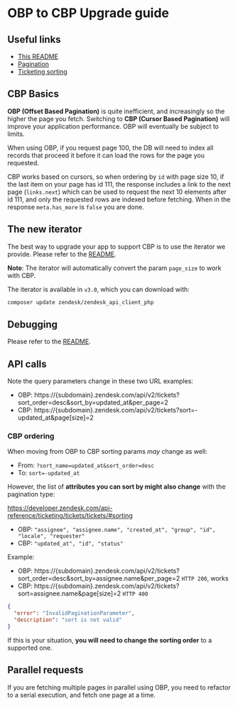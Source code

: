 # OBP to CBP Upgrade guide

## Useful links

- [This README](./README.md#pagination)
- [Pagination](https://developer.zendesk.com/api-reference/introduction/pagination)
- [Ticketing sorting](https://developer.zendesk.com/api-reference/ticketing/tickets/tickets/#sorting)

## CBP Basics

**OBP (Offset Based Pagination)** is quite inefficient, and increasingly so the higher the page you fetch. Switching to **CBP (Cursor Based Pagination)** will improve your application performance. OBP will eventually be subject to limits.

When using OBP, if you request page 100, the DB will need to index all records that proceed it before it can load the rows for the page you requested.

CBP works based on cursors, so when ordering by `id` with page size 10, if the last item on your page has id 111, the response includes a link to the next page (`links.next`) which can be used to request the next 10 elements after id 111, and only the requested rows are indexed before fetching. When in the response `meta.has_more` is `false` you are done.

## The new iterator

The best way to upgrade your app to support CBP is to use the iterator we provide. Please refer to the [README](./README.md#iterator-recommended).

**Note**: The iterator will automatically convert the param `page_size` to work with CBP.

The iterator is available in `v3.0`, which you can download with:

```sh
composer update zendesk/zendesk_api_client_php
```

## Debugging

Please refer to the [README](./README.md#debugging).

## API calls

Note the query parameters change in these two URL examples:

- OBP: https://{subdomain}.zendesk.com/api/v2/tickets?sort_order=desc&sort_by=updated_at&per_page=2
- CBP: https://{subdomain}.zendesk.com/api/v2/tickets?sort=-updated_at&page[size]=2

### CBP ordering

When moving from OBP to CBP sorting params _may_ change as well:

- From: `?sort_name=updated_at&sort_order=desc`
- To: `sort=-updated_at`

However, the list of **attributes you can sort by might also change** with the pagination type:

https://developer.zendesk.com/api-reference/ticketing/tickets/tickets/#sorting

- OBP: `"assignee", "assignee.name", "created_at", "group", "id", "locale", "requester"`
- CBP: `"updated_at", "id", "status"`

Example:

- OBP: https://{subdomain}.zendesk.com/api/v2/tickets?sort_order=desc&sort_by=assignee.name&per_page=2 `HTTP 200`, works
- CBP: https://{subdomain}.zendesk.com/api/v2/tickets?sort=assignee.name&page[size]=2 `HTTP 400`

```json
{
  "error": "InvalidPaginationParameter",
  "description": "sort is not valid"
}
```

If this is your situation, **you will need to change the sorting order** to a supported one.

## Parallel requests

If you are fetching multiple pages in parallel using OBP, you need to refactor to a serial execution, and fetch one page at a time.
